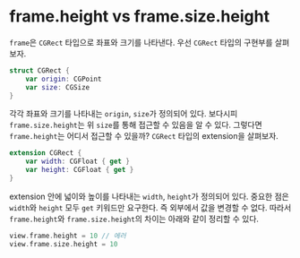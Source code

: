 # frame.height vs frame.size.height

`frame`은 `CGRect` 타입으로 좌표와 크기를 나타낸다. 우선 `CGRect` 타입의 구현부를 살펴보자.

```swift
struct CGRect {
	var origin: CGPoint
	var size: CGSize
}
```

각각 좌표와 크기를 나타내는 `origin`, `size`가 정의되어 있다. 보다시피 `frame.size.height`는 위 `size`를 통해 접근할 수 있음을 알 수 있다. 그렇다면 `frame.height`는 어디서 접근할 수 있을까? `CGRect` 타입의 extension을 살펴보자.

```swift
extension CGRect {
	var width: CGFloat { get }
	var height: CGFloat { get }
}
```

extension 안에 넓이와 높이를 나타내는 `width`, `height`가 정의되어 있다. 중요한 점은 `width`와 `height` 모두 `get` 키워드만 요구한다. 즉 외부에서 값을 변경할 수 없다. 따라서 `frame.height`와 `frame.size.height`의 차이는 아래와 같이 정리할 수 있다.

```swift
view.frame.height = 10 // 에러
view.frame.size.height = 10
```